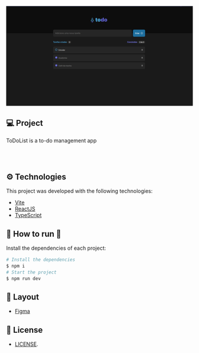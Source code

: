<span align="center">
  <img src=".github/todolist.png" alt="" />
</span>

## 💻 Project

ToDoList is a to-do management app

</br>
</br>

## ⚙ Technologies
This project was developed with the following technologies:

- [Vite](https://vitejs.dev)
- [ReactJS](https://reactjs.org)
- [TypeScript](https://www.typescriptlang.org/)

## 👷 How to run 🚀

Install the dependencies of each project:
```bash
# Install the dependencies
$ npm i
# Start the project
$ npm run dev
```

## 🔖 Layout

- [Figma](https://www.figma.com/file/7PVW52ePwP8mOK0wAqmixF/ToDo-List-(Copy)?t=vF8HVCedkz9pfMS3-0)

## 📝 License

- [LICENSE](License.md).